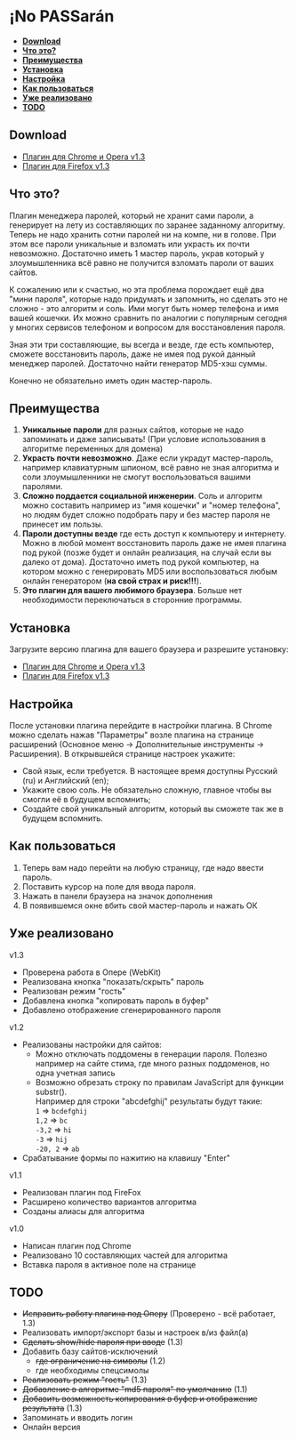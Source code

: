 ¡No PASSarán
============

- **[Download](#download)**
- **[Что это?](#wtf)**
- **[Преимущества](#advantages)**
- **[Установка](#install)**
- **[Настройка](#setting)**
- **[Как пользоваться](#use)**
- **[Уже реализовано](#implemented)**
- **[TODO](#todo)**


Download
--------

- [Плагин для Chrome и Opera v1.3](https://github.com/BaNru/iNoPASSaran/releases/download/1.3/Chrome.Opera.iNoPASSaran-1.3.crx)
- [Плагин для Firefox v1.3](https://github.com/BaNru/iNoPASSaran/releases/download/1.3/Firefox.inopassaran-1.3.xpi)


Что это?
--------

Плагин менеджера паролей, который не хранит сами пароли, а генерирует на лету из
составляющих по заранее заданному алгоритму. Теперь не надо хранить сотни
паролей ни на компе, ни в голове. При этом все пароли уникальные и взломать или
украсть их почти невозможно. Достаточно иметь 1 мастер пароль, украв который у
злоумышленника всё равно не получится взломать пароли от ваших сайтов.

К сожалению или к счастью, но эта проблема порождает ещё два "мини пароля",
которые надо придумать и запомнить, но сделать это не сложно - это
алгоритм и соль. Ими могут быть номер телефона и имя вашей кошечки. Их можно
сравнить по аналогии с популярным сегодня у многих сервисов телефоном и вопросом
для восстановления пароля.

Зная эти три составляющие, вы всегда и везде, где есть компьютер, сможете
восстановить пароль, даже не имея под рукой данный менеджер паролей. Достаточно
найти генератор MD5-хэш суммы.

Конечно не обязательно иметь один мастер-пароль.


Преимущества
------------

1. **Уникальные пароли** для разных сайтов, которые не надо запоминать и даже
записывать! (При условие использования в алгоритме переменных для домена)
2. **Украсть почти невозможно**. Даже если украдут мастер-пароль, например
клавиатурным шпионом, всё равно не зная алгоритма и соли злоумышленники не
смогут воспользоваться вашими паролями.
3. **Сложно поддается социальной инженерии**. Соль и алгоритм можно составить
например из "имя кошечки" и "номер телефона", но людям будет сложно подобрать
пару и без мастер пароля не принесет им пользы.
4. **Пароли доступны везде** где есть доступ к компьютеру и интернету. Можно в
любой момент восстановить пароль даже не имея плагина под рукой (позже будет и
онлайн реализация, на случай если вы далеко от дома). Достаточно иметь под
рукой компьютер, на котором можно с генерировать MD5 или воспользоваться любым
онлайн генератором (**на свой страх и риск!!!**).
5. **Это плагин для вашего любимого браузера**. Больше нет необходимости
переключаться в сторонние программы.


Установка
---------

Загрузите версию плагина для вашего браузера и разрешите установку:
- [Плагин для Chrome и Opera v1.3](https://github.com/BaNru/iNoPASSaran/releases/download/1.3/Chrome.Opera.iNoPASSaran-1.3.crx)
- [Плагин для Firefox v1.3](https://github.com/BaNru/iNoPASSaran/releases/download/1.3/Firefox.inopassaran-1.3.xpi)


Настройка
---------

После установки плагина перейдите в настройки плагина. В Chrome можно сделать
нажав "Параметры" возле плагина на странице расширений (Основное меню ->
Дополнительные инструменты -> Расширения). В открывшейся странице настроек
укажите:
- Свой язык, если требуется. В настоящее время доступны Русский (ru) и
Английский (en);
- Укажите свою соль. Не обязательно сложную, главное чтобы вы смогли её в
будущем вспомнить;
- Создайте свой уникальный алгоритм, который вы сможете так же в будущем
вспомнить.


Как пользоваться
----------------

1. Теперь вам надо перейти на любую страницу, где надо ввести пароль.
2. Поставить курсор на поле для ввода пароля.
3. Нажать в панели браузера на значок дополнения
4. В появившемся окне вбить свой мастер-пароль и нажать ОК


Уже реализовано
---------------
v1.3
- Проверена работа в Опере (WebKit)
- Реализована кнопка "показать/скрыть" пароль
- Реализован режим "гость"
- Добавлена кнопка "копировать пароль в буфер"
- Добавлено отображение сгенерированного пароля

v1.2
- Реализованы настройки для сайтов:
  - Можно отключать поддомены в генерации пароля. Полезно например на сайте стима, где много разных поддоменов, но одна учетная запись
  - Возможно обрезать строку по правилам JavaScript для функции substr().  
Например для строки "abcdefghij" результаты будут такие:  
`1` => `bcdefghij`  
`1,2` => `bc`  
`-3,2` => `hi`  
`-3` => `hij`  
`-20, 2` => `ab`  
- Срабатывание формы по нажитию на клавишу "Enter"

v1.1
- Реализован плагин под FireFox
- Расширено количество вариантов алгоритма
- Созданы алиасы для алгоритма

v1.0
- Написан плагин под Chrome
- Реализовано 10 составляющих частей для алгоритма
- Вставка пароля в активное поле на странице


TODO
----

- ~~Исправить работу плагина под Оперу~~ (Проверено - всё работает, 1.3)
- Реализовать импорт/экспорт базы и настроек в/из файл(а)
- ~~Сделать show/hide пароля при вводе~~ (1.3)
- Добавить базу сайтов-исключений  
  - ~~где ограничение на символы~~ (1.2)
  - где необходимы спецсимолы
- ~~Реализовать режим "гость"~~ (1.3)
- ~~Добавление в алгоритме "md5 пароля" по умолчанию~~ (1.1)
- ~~Добавить возможность копирования в буфер и отображение результата~~ (1.3)
- Запоминать и вводить логин
- Онлайн версия
